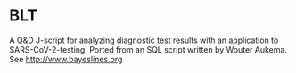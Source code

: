 # BLT
 A Q&D J-script for analyzing diagnostic test results with an application to SARS-CoV-2-testing. Ported from an SQL script written by Wouter Aukema. See http://www.bayeslines.org
